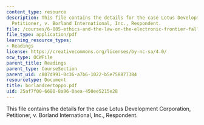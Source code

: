 ```yaml
---
content_type: resource
description: This file contains the details for the case Lotus Development Corporation,
  Petitioner, v. Borland International, Inc., Respondent.
file: /courses/6-805-ethics-and-the-law-on-the-electronic-frontier-fall-2005/25af7f0066808a960aea450ee5215e28_borlandcertoppo.pdf
file_type: application/pdf
learning_resource_types:
- Readings
license: https://creativecommons.org/licenses/by-nc-sa/4.0/
ocw_type: OCWFile
parent_title: Readings
parent_type: CourseSection
parent_uid: c807d991-0c36-a7b6-1022-b5e758877384
resourcetype: Document
title: borlandcertoppo.pdf
uid: 25af7f00-6680-8a96-0aea-450ee5215e28
---
```

This file contains the details for the case Lotus Development Corporation, Petitioner, v. Borland International, Inc., Respondent.